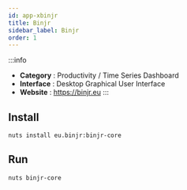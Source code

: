 ```yaml
---
id: app-xbinjr
title: Binjr
sidebar_label: Binjr
order: 1
---
```



:::info

- **Category**  : Productivity / Time Series Dashboard
- **Interface**  : Desktop Graphical User Interface
- **Website**  : https://binjr.eu
:::


## Install

```
nuts install eu.binjr:binjr-core
```

## Run

```
nuts binjr-core
```
